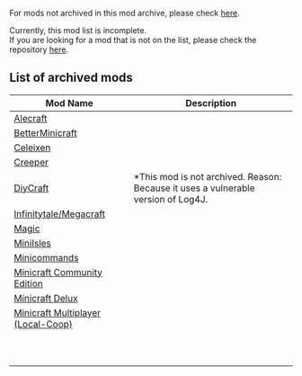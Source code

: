 
For mods not archived in this mod archive, please check [here](https://github.com/FurnishedChunk/Minicraft-Mod-Archives/blob/master/README.md#unarchived-mod-list).  

Currently, this mod list is incomplete.  
If you are looking for a mod that is not on the list, please check the repository [here](https://github.com/FurnishedChunk/Minicraft-Mod-Archives/blob/master/Minicraft%20Mods/).  

## List of archived mods  

| Mod Name | Description |
| ---- | ---- |
| [Alecraft](https://github.com/FurnishedChunk/Minicraft-Mod-Archives/blob/master/Minicraft%20Mods/Alecraft/readme.md) |  |
| [BetterMinicraft](https://github.com/FurnishedChunk/Minicraft-Mod-Archives/tree/master/Minicraft%20Mods/BetterMinicraft/readme.md) |  |
| [Celeixen](https://github.com/FurnishedChunk/Minicraft-Mod-Archives/tree/master/Minicraft%20Mods/Celeixen/readme.md) |  |
| [Creeper](https://github.com/FurnishedChunk/Minicraft-Mod-Archives/tree/master/Minicraft%20Mods/Creeper/readme.md) |  |
| [DiyCraft](https://github.com/FurnishedChunk/Minicraft-Mod-Archives/tree/master/Minicraft%20Mods/DiyCraft/readme.md) | *This mod is not archived. Reason: Because it uses a vulnerable version of Log4J. |
| [Infinitytale/Megacraft](https://github.com/FurnishedChunk/Minicraft-Mod-Archives/tree/master/Minicraft%20Mods/Infinitytale%20%26%20Megacraft/readme.md) |  |
| [Magic](https://github.com/FurnishedChunk/Minicraft-Mod-Archives/tree/master/Minicraft%20Mods/Magic/readme.md) |  |
| [MiniIsles](https://github.com/FurnishedChunk/Minicraft-Mod-Archives/tree/master/Minicraft%20Mods/MiniIsles/readme.md) |  |
| [Minicommands](https://github.com/FurnishedChunk/Minicraft-Mod-Archives/tree/master/Minicraft%20Mods/Minicommands/readme.md) |  |
| [Minicraft Community Edition](https://github.com/FurnishedChunk/Minicraft-Mod-Archives/tree/master/Minicraft%20Mods/Minicraft%20Community%20Edition/readme.md) |  |
| [Minicraft Delux](https://github.com/FurnishedChunk/Minicraft-Mod-Archives/tree/master/Minicraft%20Mods/Minicraft%20Delux/readme.md) |  |
| [Minicraft Multiplayer (Local-Coop)](https://github.com/FurnishedChunk/Minicraft-Mod-Archives/tree/master/Minicraft%20Mods/Minicraft%20Multiplayer%20(Local-Coop)/readme.md) |  |
| [](/readme.md) |  |
| [](/readme.md) |  |
| [](/readme.md) |  |
| [](/readme.md) |  |
| [](/readme.md) |  |
| [](/readme.md) |  |
| [](/readme.md) |  |
| [](/readme.md) |  |
| [](/readme.md) |  |
| [](/readme.md) |  |
